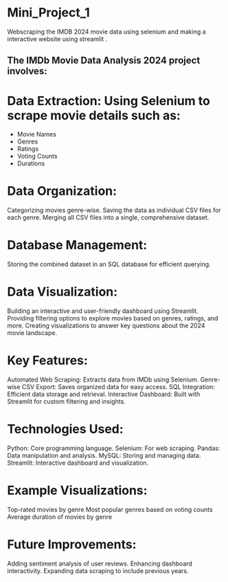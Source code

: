 # Mini_Project_1
Webscraping the IMDB 2024 movie data using selenium and making a interactive website using streamlit .

## The IMDb Movie Data Analysis 2024 project involves:

# Data Extraction: Using Selenium to scrape movie details such as:
* Movie Names
* Genres
* Ratings
* Voting Counts
* Durations

# Data Organization:
Categorizing movies genre-wise.
Saving the data as individual CSV files for each genre.
Merging all CSV files into a single, comprehensive dataset.

# Database Management:
Storing the combined dataset in an SQL database for efficient querying.

# Data Visualization:
Building an interactive and user-friendly dashboard using Streamlit.
Providing filtering options to explore movies based on genres, ratings, and more.
Creating visualizations to answer key questions about the 2024 movie landscape.

# Key Features:
Automated Web Scraping: Extracts data from IMDb using Selenium.
Genre-wise CSV Export: Saves organized data for easy access.
SQL Integration: Efficient data storage and retrieval.
Interactive Dashboard: Built with Streamlit for custom filtering and insights.

# Technologies Used:
Python: Core programming language.
Selenium: For web scraping.
Pandas: Data manipulation and analysis.
MySQL: Storing and managing data.
Streamlit: Interactive dashboard and visualization.

# Example Visualizations:
Top-rated movies by genre
Most popular genres based on voting counts
Average duration of movies by genre

# Future Improvements:
Adding sentiment analysis of user reviews.
Enhancing dashboard interactivity.
Expanding data scraping to include previous years.

